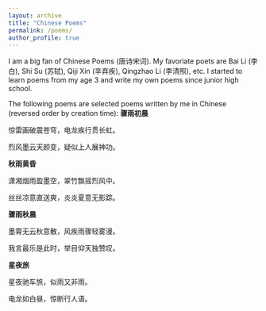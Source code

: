 ```yaml
---
layout: archive
title: "Chinese Poems"
permalink: /poems/
author_profile: true
---
```


I am a big fan of Chinese Poems (唐诗宋词). My favoriate poets are Bai Li (李白), Shi Su (苏轼), Qiji Xin (辛弃疾), Qingzhao Li (李清照), etc. I started to learn poems from my age 3 and write my own poems since junior high school.

The following poems are selected poems written by me in Chinese (reversed order by creation time):
**骤雨初晨**

惊雷画破震苍穹，电龙疾行贯长虹。

烈风墨云天颜变，疑似上人展神功。

**秋雨黄昏**

潇湘烟雨盈墨空，翠竹飘摇烈风中。

丝丝凉意直送爽，炎炎夏意无影踪。

**骤雨秋晨**

墨霄无云秋意散，风疾雨骤轻雾漫。

我言最乐是此时，举目仰天独赞叹。

**星夜旅**

星夜驰车旅，似雨又非雨。

电龙如白昼，惊断行人语。